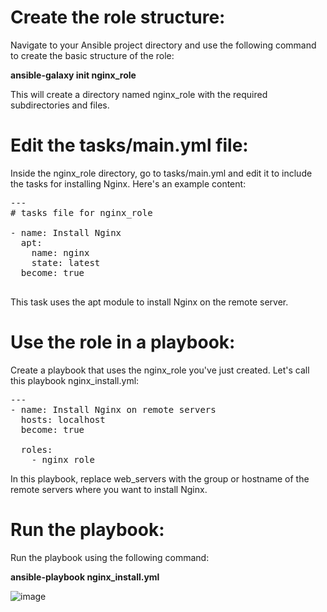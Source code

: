 # Create the role structure:

Navigate to your Ansible project directory and use the following command to create the basic structure of the role:

**ansible-galaxy init nginx_role**

This will create a directory named nginx_role with the required subdirectories and files.

# Edit the tasks/main.yml file:

Inside the nginx_role directory, go to tasks/main.yml and edit it to include the tasks for installing Nginx. Here's an example content:

<pre>
---
# tasks file for nginx_role

- name: Install Nginx
  apt:
    name: nginx
    state: latest
  become: true

</pre>

This task uses the apt module to install Nginx on the remote server.

# Use the role in a playbook:

Create a playbook that uses the nginx_role you've just created. Let's call this playbook nginx_install.yml:

<pre>
---
- name: Install Nginx on remote servers
  hosts: localhost
  become: true

  roles:
    - nginx_role
</pre>

In this playbook, replace web_servers with the group or hostname of the remote servers where you want to install Nginx.

# Run the playbook:

Run the playbook using the following command:

**ansible-playbook nginx_install.yml**

![image](https://github.com/Manoj123-github/Ansible/assets/76830665/602b97a8-b7de-4516-9da7-e6ff7a703f0b)

